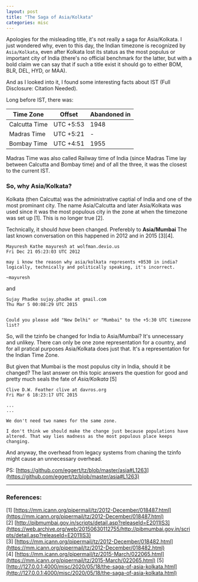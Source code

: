 ```yaml
---
layout: post
title: "The Saga of Asia/Kolkata"
categories: misc
---
```


Apologies for the misleading title, it's not really a saga for Asia/Kolkata. I just wondered why, even to this day, the Indian timezone is recognized by `Asia/Kolkata`, even after Kolkata lost its status as the most populus or important city of India (there's no official benchmark for the latter, but with a bold claim we can say that if such a title exist it should go to either BOM, BLR, DEL, HYD, or MAA).

And as I looked into it, I found some interesting facts about IST (Full Disclosure: Citation Needed).

Long before IST, there was:

Time Zone             | Offset                | Abandoned in          | 
--------------------- | --------------------- | --------------------- | 
Calcutta Time         | UTC +5:53             | 1948			      | 
Madras Time           | UTC +5:21             |  -    				  |
Bombay Time           | UTC +4:51             | 1955     			  |

Madras Time was also called Railway time of India (since Madras Time lay between Calcutta and Bombay time) and of all the three, it was the closest to the current IST.

### So, why Asia/Kolkata?
Kolkata (then Calcutta) was the administrative captial of India and one of the most prominant city. The name Asia/Calcutta and later Asia/Kolkata was used since it was the most populous city in the zone at when the timezone was set up [1]. This is no longer true [2].

Technically, it should _have_ been changed. Preferebly to **Asia/Mumbai** The last known conversation on this happened in 2012 and in 2015 [3][4]. 

```
Mayuresh Kathe mayuresh at wolfman.devio.us
Fri Dec 21 05:23:03 UTC 2012 

may i know the reason why asia/kolkata represents +0530 in india?
logically, technically and politically speaking, it's incorrect.

~mayuresh
```
and 
```
Sujay Phadke sujay.phadke at gmail.com
Thu Mar 5 00:08:29 UTC 2015 


Could you please add "New Delhi" or "Mumbai" to the +5:30 UTC timezone
list?
```

So, will the tzinfo be changed for India to Asia/Mumbai? It's unnecessary and unlikey. There can only be one zone representation for a country, and for all pratical purposes Asia/Kolkata does just that. It's a representation for the Indian Time Zone.

But given that Mumbai is the most populus city in India, should it be changed? The last answer on this topic answers the question for good and pretty much seals the fate of *Asia/Kolkata* [5]

```
Clive D.W. Feather clive at davros.org
Fri Mar 6 18:23:17 UTC 2015 

...
...

We don't need two names for the same zone.

I don't think we should make the change just because populations have
altered. That way lies madness as the most populous place keeps changing.
```

And anyway, the overhead from legacy systems from chaning the tzinfo might cause an unnecessary overhead.


PS: [https://github.com/eggert/tz/blob/master/asia#L1263](https://github.com/eggert/tz/blob/master/asia#L1263)

---
### References:
[1] [https://mm.icann.org/pipermail/tz/2012-December/018487.html](https://mm.icann.org/pipermail/tz/2012-December/018487.html)<br>
[2] [http://pibmumbai.gov.in/scripts/detail.asp?releaseId=E2011IS3](https://web.archive.org/web/20150630112755/http://pibmumbai.gov.in/scripts/detail.asp?releaseId=E2011IS3) <br>
[3] [https://mm.icann.org/pipermail/tz/2012-December/018482.html](https://mm.icann.org/pipermail/tz/2012-December/018482.html)<br>
[4] [https://mm.icann.org/pipermail/tz/2015-March/022065.html](https://mm.icann.org/pipermail/tz/2015-March/022065.html)
[5] [http://127.0.0.1:4000/misc/2020/05/18/the-saga-of-asia-kolkata.html](http://127.0.0.1:4000/misc/2020/05/18/the-saga-of-asia-kolkata.html)